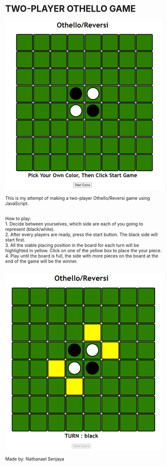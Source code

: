 # TWO-PLAYER OTHELLO GAME

![alt text](https://github.com/NyanNat/Othello-Game/blob/master/othello-starting.PNG)

This is my attempt of making a two-player Othello/Reversi game using JavaScript.

<br />
How to play:
<br />
1.  Decide between yourselves, which side are each of you going to represent (black/white).<br />
2.  After every players are ready, press the start button. The black side will start first.<br />
3.  All the viable placing position in the board for each turn will be highlighted in yellow. Click on one of the yellow box to place the your piece.<br />
4.  Play until the board is full, the side with more pieces on the board at the end of the game will be the winner.<br />
<br />

![alt text](https://github.com/NyanNat/Othello-Game/blob/master/othello-playing.PNG)
<br />

Made by: Nathanael Senjaya
